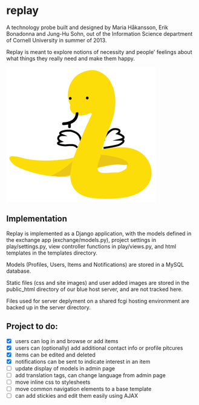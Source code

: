 replay
======
A technology probe built and designed by Maria Håkansson, Erik Bonadonna and Jung-Hu Sohn, 
out of the Information Science department of Cornell University in summer of 2013.

Replay is meant to explore notions of necessity and people' feelings about what things
they really need and make them happy.

![logo of sorts](https://github.com/the-viking/replay/blob/master/static/images/snakeitem.gif?raw=true)

Implementation
--------------

Replay is implemented as a Django application, with the models defined
in the exchange app (exchange/models.py), project settings in play/settings.py, 
view controller functions in play/views.py, and html templates in
the templates directory.

Models (Profiles, Users, Items and Notifications)
are stored in a MySQL database.

Static files (css and site images) and user added images are stored
in the public_html directory of our blue host server, and are not 
tracked here.

Files used for server deplyment on a shared fcgi hosting environment
are backed up in the server directory.

Project to do:
--------------
- [x] users can log in and browse or add items
- [x] users can (optionally) add additional contact info or profile pitcures
- [x] items can be edited and deleted
- [x] notifications can be sent to indicate interest in an item
- [ ] update display of models in admin page
- [ ] add translation tags, can change language from admin page
- [ ] move inline css to stylesheets
- [ ] move common navigation elements to a base template
- [ ] can add stickies and edit them easily using AJAX

